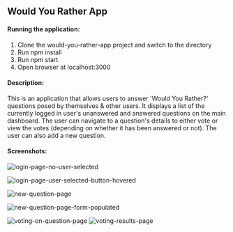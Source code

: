 ## Would You Rather App

#### Running the application:
1. Clone the would-you-rather-app project and switch to the directory
2. Run npm install
3. Run npm start
4. Open browser at localhost:3000

#### Description:
This is an application that allows users to answer 'Would You Rather?' questions posed by themselves & other users. It displays a list of the currently logged in user's unanswered and answered questions on the main dashboard. The user can navigate to a question's details to either vote or view the votes (depending on whether it has been answered or not). The user can also add a new question. 

#### Screenshots:
![login-page-no-user-selected](https://react-nd-would-you-rather-app-screenshots.s3.amazonaws.com/Screen+Shot+2020-05-10+at+11.08.33+PM.png)

![login-page-user-selected-button-hovered](https://react-nd-would-you-rather-app-screenshots.s3.amazonaws.com/Screen+Shot+2020-05-10+at+11.09.10+PM.png)

![new-question-page](https://react-nd-would-you-rather-app-screenshots.s3.amazonaws.com/Screen+Shot+2020-05-10+at+11.09.21+PM.png)

![new-question-page-form-populated](https://react-nd-would-you-rather-app-screenshots.s3.amazonaws.com/Screen+Shot+2020-05-10+at+11.11.26+PM.png)

![voting-on-question-page](https://react-nd-would-you-rather-app-screenshots.s3.amazonaws.com/Screen+Shot+2020-05-10+at+11.11.45+PM.png)
![voting-results-page](https://react-nd-would-you-rather-app-screenshots.s3.amazonaws.com/Screen+Shot+2020-05-10+at+11.22.16+PM.png)
